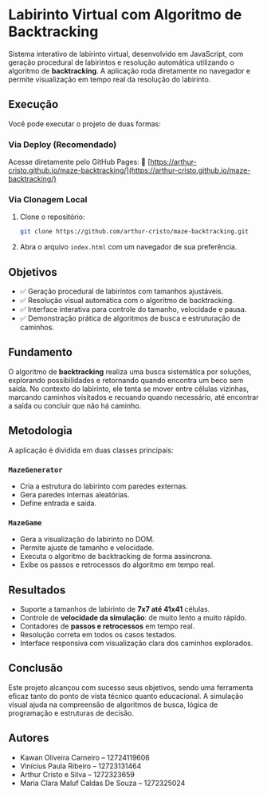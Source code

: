 # Labirinto Virtual com Algoritmo de Backtracking

Sistema interativo de labirinto virtual, desenvolvido em JavaScript, com geração procedural de labirintos e resolução automática utilizando o algoritmo de **backtracking**. A aplicação roda diretamente no navegador e permite visualização em tempo real da resolução do labirinto.

## Execução

Você pode executar o projeto de duas formas:

### Via Deploy (Recomendado)

Acesse diretamente pelo GitHub Pages:
🔗 [https://arthur-cristo.github.io/maze-backtracking/](https://arthur-cristo.github.io/maze-backtracking/)

### Via Clonagem Local

1. Clone o repositório:

   ```bash
   git clone https://github.com/arthur-cristo/maze-backtracking.git
   ```
2. Abra o arquivo `index.html` com um navegador de sua preferência.

## Objetivos

* ✅ Geração procedural de labirintos com tamanhos ajustáveis.
* ✅ Resolução visual automática com o algoritmo de backtracking.
* ✅ Interface interativa para controle do tamanho, velocidade e pausa.
* ✅ Demonstração prática de algoritmos de busca e estruturação de caminhos.

## Fundamento

O algoritmo de **backtracking** realiza uma busca sistemática por soluções, explorando possibilidades e retornando quando encontra um beco sem saída. No contexto do labirinto, ele tenta se mover entre células vizinhas, marcando caminhos visitados e recuando quando necessário, até encontrar a saída ou concluir que não há caminho.

## Metodologia

A aplicação é dividida em duas classes principais:

### `MazeGenerator`

* Cria a estrutura do labirinto com paredes externas.
* Gera paredes internas aleatórias.
* Define entrada e saída.

### `MazeGame`

* Gera a visualização do labirinto no DOM.
* Permite ajuste de tamanho e velocidade.
* Executa o algoritmo de backtracking de forma assíncrona.
* Exibe os passos e retrocessos do algoritmo em tempo real.

## Resultados

* Suporte a tamanhos de labirinto de **7x7 até 41x41** células.
* Controle de **velocidade da simulação**: de muito lento a muito rápido.
* Contadores de **passos e retrocessos** em tempo real.
* Resolução correta em todos os casos testados.
* Interface responsiva com visualização clara dos caminhos explorados.

## Conclusão

Este projeto alcançou com sucesso seus objetivos, sendo uma ferramenta eficaz tanto do ponto de vista técnico quanto educacional. A simulação visual ajuda na compreensão de algoritmos de busca, lógica de programação e estruturas de decisão.

## Autores

* Kawan Oliveira Carneiro – 12724119606
* Vinícius Paula Ribeiro – 12723131464
* Arthur Cristo e Silva – 1272323659
* Maria Clara Maluf Caldas De Souza – 1272325024
